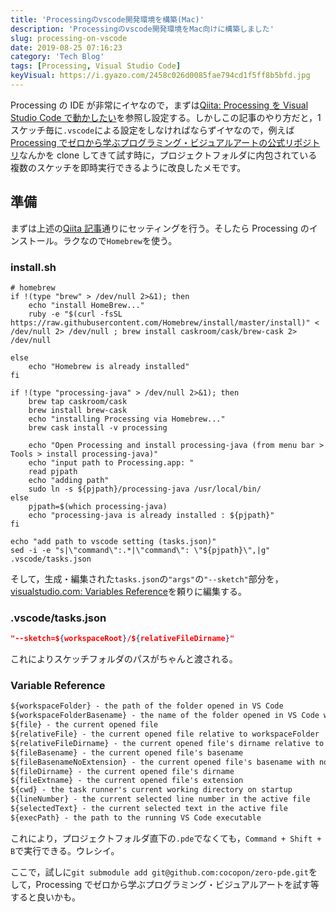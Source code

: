 ```yaml
---
title: 'Processingのvscode開発環境を構築(Mac)'
description: 'Processingのvscode開発環境をMac向けに構築しました'
slug: processing-on-vscode
date: 2019-08-25 07:16:23
category: 'Tech Blog'
tags: [Processing, Visual Studio Code]
keyVisual: https://i.gyazo.com/2458c026d0085fae794cd1f5ff8b5bfd.jpg
---
```


Processing の IDE が非常にイヤなので，まずは[Qiita: Processing を Visual Studio Code で動かしたい](https://qiita.com/jacynthe/items/d31eaa77496295c10556)を参照し設定する。しかしこの記事のやり方だと，1 スケッチ毎に`.vscode`による設定をしなければならずイヤなので，例えば[Processing でゼロから学ぶプログラミング・ビジュアルアートの公式リポジトリ](https://github.com/cocopon/zero-pde)なんかを clone してきて試す時に，プロジェクトフォルダに内包されている複数のスケッチを即時実行できるように改良したメモです。

## 準備

まずは上述の[Qiita 記事](https://qiita.com/jacynthe/items/d31eaa77496295c10556)通りにセッティングを行う。そしたら Processing のインストール。ラクなので`Homebrew`を使う。

### install.sh

```shell
# homebrew
if !(type "brew" > /dev/null 2>&1); then
    echo "install HomeBrew..."
    ruby -e "$(curl -fsSL https://raw.githubusercontent.com/Homebrew/install/master/install)" < /dev/null 2> /dev/null ; brew install caskroom/cask/brew-cask 2> /dev/null

else
    echo "Homebrew is already installed"
fi

if !(type "processing-java" > /dev/null 2>&1); then
    brew tap caskroom/cask
    brew install brew-cask
    echo "installing Processing via Homebrew..."
    brew cask install -v processing

    echo "Open Processing and install processing-java (from menu bar > Tools > install processing-java)"
    echo "input path to Processing.app: "
    read pjpath
    echo "adding path"
    sudo ln -s ${pjpath}/processing-java /usr/local/bin/
else
    pjpath=$(which processing-java)
    echo "processing-java is already installed : ${pjpath}"
fi

echo "add path to vscode setting (tasks.json)"
sed -i -e "s|\"command\":.*|\"command\": \"${pjpath}\",|g" .vscode/tasks.json
```

そして，生成・編集された`tasks.json`の`"args"`の`"--sketch"`部分を，[visualstudio.com: Variables Reference](https://code.visualstudio.com/docs/editor/variables-reference)を頼りに編集する。

### .vscode/tasks.json

```json
"--sketch=${workspaceRoot}/${relativeFileDirname}"
```

これによりスケッチフォルダのパスがちゃんと渡される。

### Variable Reference

```txt
${workspaceFolder} - the path of the folder opened in VS Code
${workspaceFolderBasename} - the name of the folder opened in VS Code without any slashes (/)
${file} - the current opened file
${relativeFile} - the current opened file relative to workspaceFolder
${relativeFileDirname} - the current opened file's dirname relative to workspaceFolder
${fileBasename} - the current opened file's basename
${fileBasenameNoExtension} - the current opened file's basename with no file extension
${fileDirname} - the current opened file's dirname
${fileExtname} - the current opened file's extension
${cwd} - the task runner's current working directory on startup
${lineNumber} - the current selected line number in the active file
${selectedText} - the current selected text in the active file
${execPath} - the path to the running VS Code executable
```

これにより，プロジェクトフォルダ直下の`.pde`でなくても，`Command + Shift + B`で実行できる。ウレシイ。

ここで，試しに`git submodule add git@github.com:cocopon/zero-pde.git`をして，Processing でゼロから学ぶプログラミング・ビジュアルアートを試す等すると良いかも。
